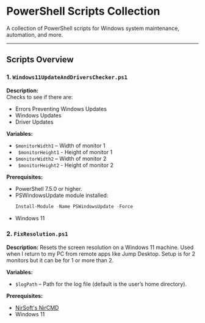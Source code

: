 # PowerShell Scripts Collection

A collection of PowerShell scripts for Windows system maintenance, automation, and more.

---

## Scripts Overview

### 1. `Windows11UpdateAndDriversChecker.ps1`
**Description:**  
Checks to see if there are:
- Errors Preventing Windows Updates
- Windows Updates
- Driver Updates

**Variables:**  
- `$monitorWidth1` – Width of monitor 1
- ` $monitorHeight1` - Height of monitor 1
- `$monitorWidth2` – Width of monitor 2
- ` $monitorHeight2` - Height of monitor 2

**Prerequisites:**  
- PowerShell 7.5.0 or higher.
- PSWindowsUpdate module installed:
  ```powershell
  Install-Module -Name PSWindowsUpdate -Force
- Windows 11

### 2. `FixResolution.ps1`
**Description:**
Resets the screen resolution on a Windows 11 machine. Used when I return to my PC from remote apps like Jump Desktop. Setup is for 2 monitors but it can be for 1 or more than 2.

**Variables:**  
- `$logPath` – Path for the log file (default is the user’s home directory).

**Prerequisites:**
- [NirSoft's NirCMD](https://www.nirsoft.net/utils/nircmd.html)
- Windows 11